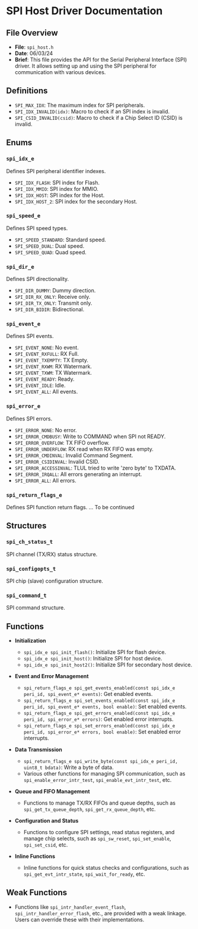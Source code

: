 # SPI Host Driver Documentation

## File Overview
- **File**: `spi_host.h`
- **Date**: 06/03/24
- **Brief**: This file provides the API for the Serial Peripheral Interface (SPI) driver. It allows setting up and using the SPI peripheral for communication with various devices.

## Definitions

- `SPI_MAX_IDX`: The maximum index for SPI peripherals.
- `SPI_IDX_INVALID(idx)`: Macro to check if an SPI index is invalid.
- `SPI_CSID_INVALID(csid)`: Macro to check if a Chip Select ID (CSID) is invalid.

## Enums

### `spi_idx_e`
Defines SPI peripheral identifier indexes.
- `SPI_IDX_FLASH`: SPI index for Flash.
- `SPI_IDX_MMIO`: SPI index for MMIO.
- `SPI_IDX_HOST`: SPI index for the Host.
- `SPI_IDX_HOST_2`: SPI index for the secondary Host.

### `spi_speed_e`
Defines SPI speed types.
- `SPI_SPEED_STANDARD`: Standard speed.
- `SPI_SPEED_DUAL`: Dual speed.
- `SPI_SPEED_QUAD`: Quad speed.

### `spi_dir_e`
Defines SPI directionality.
- `SPI_DIR_DUMMY`: Dummy direction.
- `SPI_DIR_RX_ONLY`: Receive only.
- `SPI_DIR_TX_ONLY`: Transmit only.
- `SPI_DIR_BIDIR`: Bidirectional.

### `spi_event_e`
Defines SPI events.
- `SPI_EVENT_NONE`: No event.
- `SPI_EVENT_RXFULL`: RX Full.
- `SPI_EVENT_TXEMPTY`: TX Empty.
- `SPI_EVENT_RXWM`: RX Watermark.
- `SPI_EVENT_TXWM`: TX Watermark.
- `SPI_EVENT_READY`: Ready.
- `SPI_EVENT_IDLE`: Idle.
- `SPI_EVENT_ALL`: All events.

### `spi_error_e`
Defines SPI errors.
- `SPI_ERROR_NONE`: No error.
- `SPI_ERROR_CMDBUSY`: Write to COMMAND when SPI not READY.
- `SPI_ERROR_OVERFLOW`: TX FIFO overflow.
- `SPI_ERROR_UNDERFLOW`: RX read when RX FIFO was empty.
- `SPI_ERROR_CMDINVAL`: Invalid Command Segment.
- `SPI_ERROR_CSIDINVAL`: Invalid CSID.
- `SPI_ERROR_ACCESSINVAL`: TLUL tried to write 'zero byte' to TXDATA.
- `SPI_ERROR_IRQALL`: All errors generating an interrupt.
- `SPI_ERROR_ALL`: All errors.

### `spi_return_flags_e`
Defines SPI function return flags.
... To be continued

## Structures

### `spi_ch_status_t`
SPI channel (TX/RX) status structure.

### `spi_configopts_t`
SPI chip (slave) configuration structure.

### `spi_command_t`
SPI command structure.

## Functions

- **Initialization**
  - `spi_idx_e spi_init_flash()`: Initialize SPI for flash device.
  - `spi_idx_e spi_init_host()`: Initialize SPI for host device.
  - `spi_idx_e spi_init_host2()`: Initialize SPI for secondary host device.

- **Event and Error Management**
  - `spi_return_flags_e spi_get_events_enabled(const spi_idx_e peri_id, spi_event_e* events)`: Get enabled events.
  - `spi_return_flags_e spi_set_events_enabled(const spi_idx_e peri_id, spi_event_e* events, bool enable)`: Set enabled events.
  - `spi_return_flags_e spi_get_errors_enabled(const spi_idx_e peri_id, spi_error_e* errors)`: Get enabled error interrupts.
  - `spi_return_flags_e spi_set_errors_enabled(const spi_idx_e peri_id, spi_error_e* errors, bool enable)`: Set enabled error interrupts.

- **Data Transmission**
  - `spi_return_flags_e spi_write_byte(const spi_idx_e peri_id, uint8_t bdata)`: Write a byte of data.
  - Various other functions for managing SPI communication, such as `spi_enable_error_intr_test`, `spi_enable_evt_intr_test`, etc.

- **Queue and FIFO Management**
  - Functions to manage TX/RX FIFOs and queue depths, such as `spi_get_tx_queue_depth`, `spi_get_rx_queue_depth`, etc.

- **Configuration and Status**
  - Functions to configure SPI settings, read status registers, and manage chip selects, such as `spi_sw_reset`, `spi_set_enable`, `spi_set_csid`, etc.

- **Inline Functions**
  - Inline functions for quick status checks and configurations, such as `spi_get_evt_intr_state`, `spi_wait_for_ready`, etc.

## Weak Functions
- Functions like `spi_intr_handler_event_flash`, `spi_intr_handler_error_flash`, etc., are provided with a weak linkage. Users can override these with their implementations.